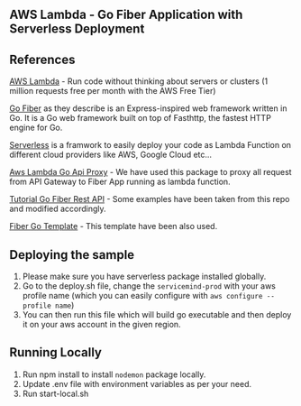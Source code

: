 ## AWS Lambda - Go Fiber Application with Serverless Deployment

## References
[AWS Lambda](https://aws.amazon.com/lambda/) - Run code without thinking about servers or clusters (1 million requests free per month with the AWS Free Tier)

[Go Fiber](https://gofiber.io/) as they describe is an Express-inspired web framework written in Go. It is a Go web framework built on top of Fasthttp, the fastest HTTP engine for Go.

[Serverless](https://www.serverless.com/) is a framwork to easily deploy your code as Lambda Function on different cloud providers like AWS, Google Cloud etc...

[Aws Lambda Go Api Proxy](https://github.com/awslabs/aws-lambda-go-api-proxy/blob/master/README.md) - We have used this package to proxy all request from API Gateway to Fiber App running as lambda function.

[Tutorial Go Fiber Rest API](https://github.com/koddr/tutorial-go-fiber-rest-api) - Some examples have been taken from this repo and modified accordingly.

[Fiber Go Template](https://github.com/create-go-app/fiber-go-template) - This template have been also used.


## Deploying the sample
1. Please make sure you have serverless package installed globally.
2. Go to the deploy.sh file, change the `servicemind-prod` with your aws profile name (which you can easily configure with `aws configure --profile name`) 
3. You can then run this file which will build go executable and then deploy it on your aws account in the given region.


## Running Locally
1. Run npm install to install `nodemon` package locally.
2. Update .env file with environment variables as per your need. 
3. Run start-local.sh
